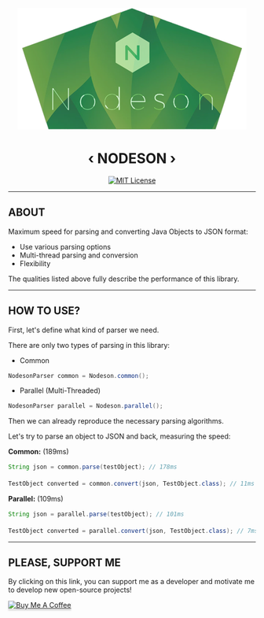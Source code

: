<div align="center">

![logo](/assets/Nodeson.png)

# ‹ NODESON ›

[![MIT License](https://img.shields.io/github/license/pl3xgaming/Purpur?&logo=github)](LICENSE)

</div>

---

## ABOUT


Maximum speed for parsing and converting Java Objects to JSON format:
* Use various parsing options
* Multi-thread parsing and conversion
* Flexibility

The qualities listed above fully describe the performance of this library.

---

## HOW TO USE?


First, let's define what kind of parser we need.

There are only two types of parsing in this library:
* Common
```java
NodesonParser common = Nodeson.common();
```
* Parallel (Multi-Threaded)

```java
NodesonParser parallel = Nodeson.parallel();
```


Then we can already reproduce the necessary parsing algorithms.

Let's try to parse an object to JSON and back, measuring the speed:

**Common:** (189ms)
```java
String json = common.parse(testObject); // 178ms
        
TestObject converted = common.convert(json, TestObject.class); // 11ms
```

**Parallel:** (109ms)
```java
String json = parallel.parse(testObject); // 101ms
        
TestObject converted = parallel.convert(json, TestObject.class); // 7ms
```

---

## PLEASE, SUPPORT ME

By clicking on this link, you can support me as a
developer and motivate me to develop new open-source projects!

<a href="https://www.buymeacoffee.com/itzstonlex" target="_blank"><img src="https://www.buymeacoffee.com/assets/img/custom_images/orange_img.png" alt="Buy Me A Coffee" style="height: 41px !important;width: 174px !important;box-shadow: 0px 3px 2px 0px rgba(190, 190, 190, 0.5) !important;-webkit-box-shadow: 0px 3px 2px 0px rgba(190, 190, 190, 0.5) !important;" ></a>

